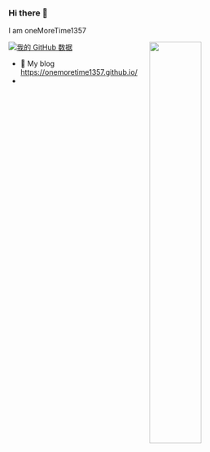 ### Hi there 👋
I am oneMoreTime1357

<a href="https://github.com/oneMoreTime1357?tab=repositories">
  <img align="right" src="https://github-readme-stats.vercel.app/api?username=oneMoreTime1357&theme=vue-dark&show_icons=true" width="45%" />
</a>

[![我的 GitHub 数据](https://github-readme-stats.vercel.app/api?username=GitHub用户名)]()

- 🌲 My blog https://onemoretime1357.github.io/
- 
<!--
**oneMoreTime1357/oneMoreTime1357** is a ✨ _special_ ✨ repository because its `README.md` (this file) appears on your GitHub profile.

Here are some ideas to get you started:

- 🔭 I’m currently working on ...
- 🌱 I’m currently learning ...
- 👯 I’m looking to collaborate on ...
- 🤔 I’m looking for help with ...
- 💬 Ask me about ...
- 📫 How to reach me: ...
- 😄 Pronouns: ...
- ⚡ Fun fact: ...
-->
